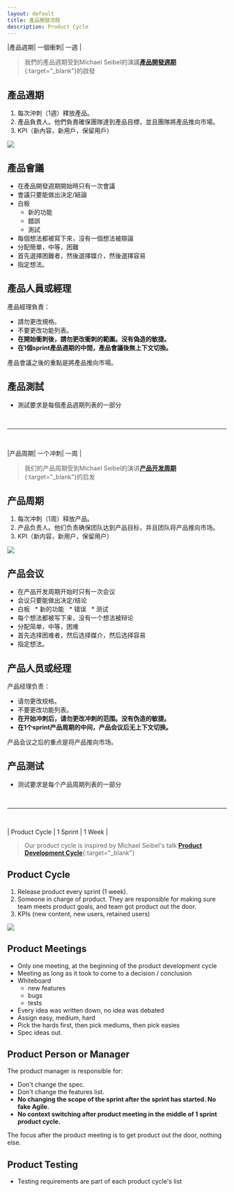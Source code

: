 ```yaml
---
layout: default
title: 產品開發流程
description: Product Cycle
---
```


<a name="zh-tw"></a>

|產品週期| 一個衝刺| 一週 |

> 我們的產品週期受到Michael Seibel的演講[**產品開發週期**](https://www.youtube.com/watch?v=kzVvjKLdAbk){:target="_blank"}的啟發

## 產品週期

1. 每次沖刺（1週）釋放產品。
1. 產品負責人。他們負責確保團隊達到產品目標，並且團隊將產品推向市場。
1. KPI（新內容，新用戶，保留用戶）

<img src='https://lh3.googleusercontent.com/ttlT2l7oSO5M7VaNxOY7sAhlVl76D12x-BEgSg4If9CHxg-5qYfO0n0rc-DbZxmsvRqXW4fEQWQ1jJKUmtqATbka4FNu8kE3c2WHBPZZqNsQnfDIDvNvFo9cZEw6L685j6UKj8Yd3w=w1200' />

## 產品會議

* 在產品開發週期開始時只有一次會議
* 會議只要能做出決定/結論
* 白板
  * 新的功能
  * 錯誤
  * 測試
* 每個想法都被寫下來，沒有一個想法被辯論
* 分配簡單，中等，困難
* 首先選擇困難者，然後選擇媒介，然後選擇容易
* 指定想法。

## 產品人員或經理

產品經理負責：

* 請勿更改規格。
* 不要更改功能列表。
* **在開始衝刺後，請勿更改衝刺的範圍。沒有偽造的敏捷。**
* **在1個sprint產品週期的中間，產品會議後無上下文切換。**

產品會議之後的重點是將產品推向市場。

## 產品測試

* 測試要求是每個產品週期列表的一部分

<br>

---

<br>

<a name="zh-cn"></a>

|产品周期| 一个冲刺| 一周 |

> 我们的产品周期受到Michael Seibel的演讲[**产品开发周期**](https://www.youtube.com/watch?v=kzVvjKLdAbk){:target="_blank"}的启发

## 产品周期

1. 每次冲刺（1周）释放产品。
1. 产品负责人。他们负责确保团队达到产品目标，并且团队将产品推向市场。
1. KPI（新内容，新用户，保留用户）

<img src='https://lh3.googleusercontent.com/ttlT2l7oSO5M7VaNxOY7sAhlVl76D12x-BEgSg4If9CHxg-5qYfO0n0rc-DbZxmsvRqXW4fEQWQ1jJKUmtqATbka4FNu8kE3c2WHBPZZqNsQnfDIDvNvFo9cZEw6L685j6UKj8Yd3w=w1200' />

## 产品会议

* 在产品开发周期开始时只有一次会议
* 会议只要能做出决定/结论
* 白板
  * 新的功能
  * 错误
  * 测试
* 每个想法都被写下来，没有一个想法被辩论
* 分配简单，中等，困难
* 首先选择困难者，然后选择媒介，然后选择容易
* 指定想法。

## 产品人员或经理

产品经理负责：

* 请勿更改规格。
* 不要更改功能列表。
* **在开始冲刺后，请勿更改冲刺的范围。没有伪造的敏捷。**
* **在1个sprint产品周期的中间，产品会议后无上下文切换。**

产品会议之后的重点是将产品推向市场。

## 产品测试

* 测试要求是每个产品周期列表的一部分

<br>

---

<br>

<a name="en"></a>

| Product Cycle | 1 Sprint | 1 Week |

> Our product cycle is inspired by Michael Seibel's talk [**Product Development Cycle**](https://www.youtube.com/watch?v=kzVvjKLdAbk){:target="_blank"}

## Product Cycle

1. Release product every sprint (1 week).
1. Someone in charge of product. They are responsible for making sure team meets product goals, and team got product out the door.
1. KPIs (new content, new users, retained users)

<img src='https://lh3.googleusercontent.com/ttlT2l7oSO5M7VaNxOY7sAhlVl76D12x-BEgSg4If9CHxg-5qYfO0n0rc-DbZxmsvRqXW4fEQWQ1jJKUmtqATbka4FNu8kE3c2WHBPZZqNsQnfDIDvNvFo9cZEw6L685j6UKj8Yd3w=w1200' />

## Product Meetings

* Only one meeting, at the beginning of the product development cycle
* Meeting as long as it took to come to a decision / conclusion
* Whiteboard
  * new features
  * bugs
  * tests
* Every idea was written down, no idea was debated
* Assign easy, medium, hard
* Pick the hards first, then pick mediums, then pick easies
* Spec ideas out.

## Product Person or Manager

The product manager is responsible for:

* Don't change the spec.
* Don't change the features list.
* **No changing the scope of the sprint after the sprint has started. No fake Agile.**
* **No context switching after product meeting in the middle of 1 sprint product cycle.**

The focus after the product meeting is to get product out the door, nothing else.

## Product Testing

* Testing requirements are part of each product cycle's list
